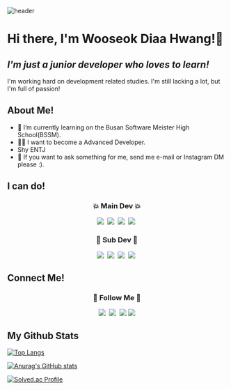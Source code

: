![header](https://capsule-render.vercel.app/api?type=waving&color=gradient&height=300&section=header&text=Dev_Diaa&fontSize=75)

# Hi there, I'm Wooseok Diaa Hwang!👋
## _I'm just a junior developer who loves to learn!_

I'm working hard on development related studies. I'm still lacking a lot, but I'm full of passion!

## About Me!

- 🌱 I’m currently learning on the Busan Software Meister High School(BSSM).
- 👨‍💻 I want to become a Advanced Developer.
- Shy ENTJ
- 💬 If you want to ask something for me, send me e-mail or Instagram DM please :).


## I can do!

<h3 align="center">💥 Main Dev 💥</h3>
<p align="center">
  <a href="https://en.cppreference.com/w/" target="_blank"><img src="https://img.shields.io/badge/C-A8B9CC?style=flat-square&logo=C&logoColor=white"/></a>&nbsp 
  <a href="https://www.st.com/content/st_com/en.html" target="_blank"><img src="https://img.shields.io/badge/STM32-03234B?style=flat-square&logo=STMicroelectronics&logoColor=white"/></a>&nbsp
  <a href="https://www.python.org/"><img src="https://img.shields.io/badge/Python-3766AB?style=flat-square&logo=Python&logoColor=white"/></a>&nbsp 
  <a href="https://www.linux.org/"><img src="https://img.shields.io/badge/Linux-FCC624?style=flat-square&logo=Linux&logoColor=white"/></a>&nbsp 
</p>

<h3 align="center">🧨 Sub Dev 🧨</h3>
<p align="center">
  <a href="https://flutter.dev/" target="_blank">
  <img src="https://img.shields.io/badge/Flutter-02569B?style=flat-square&logo=Flutter&logoColor=white"/></a>&nbsp 
  <a href="https://en.cppreference.com/w/" target="_blank"><img src="https://img.shields.io/badge/C++-00599C?style=flat-square&logo=C%2B%2B&logoColor=white"/></a>&nbsp 
  <a href="https://www.rust-lang.org/"><img src="https://img.shields.io/badge/Rust-000000?style=flat-square&logo=Rust&logoColor=white"/></a>&nbsp 
  <a href="https://www.php.net/"><img src="https://img.shields.io/badge/PHP-777BB4?style=flat-square&logo=PHP&logoColor=white"></a>&nbsp
 
</p>

## Connect Me!

<h3 align="center">🌈 Follow Me 🌈</h3>
<p align="center">
  <a href="https://velog.io/@diadntjr"><img src="https://img.shields.io/badge/Tech%20Blog-11B48A?style=flat-square&logo=Vimeo&logoColor=white&link=https://velog.io/@diadntjr"/></a>&nbsp
  <a href="https://www.instagram.com/diaa_woo/"><img src="https://img.shields.io/badge/Instagram-E4405F?style=flat-square&logo=Instagram&logoColor=white&link=https://www.instagram.com/diaa_woo/"/></a>&nbsp
  <a href="mailto:dev.dntjr0501@gmail.com"><img src="https://img.shields.io/badge/Gmail-d14836?style=flat-square&logo=Gmail&logoColor=white&link=dev.dntjr0501@gmail.com"/></a>
   <a href="https://www.linkedin.com/in/wooseok-hwang-657a13237/"><img src="https://img.shields.io/badge/Linkedin-0A66C2?style=flat-square&logo=LinkedIn&logoColor=white&link=https://www.linkedin.com/in/wooseok-hwang-657a13237"/></a>
</p>

## My Github Stats
[![Top Langs](https://github-readme-stats.vercel.app/api/top-langs/?username=diaa-woo&layout=compact)](https://github.com/anuraghazra/github-readme-stats)

[![Anurag's GitHub stats](https://github-readme-stats.vercel.app/api?username=diaa-woo&show_icons=true&theme=radical)](https://github.com/anuraghazra/github-readme-stats)

[![Solved.ac Profile](http://mazassumnida.wtf/api/v2/generate_badge?boj=dntjr0501)](https://solved.ac/dntjr0501/)
